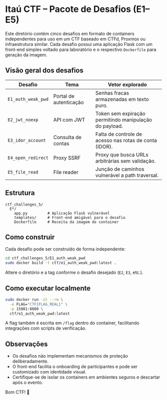 # Itaú CTF – Pacote de Desafios (E1–E5)

Este diretório contém cinco desafios em formato de containers independentes para uso em um CTF baseado em CTFd, Proxmox ou infraestrutura similar. Cada desafio possui uma aplicação Flask com um front-end simples voltado para laboratório e o respectivo `Dockerfile` para geração da imagem.

## Visão geral dos desafios

| Desafio | Tema | Vetor explorado |
|---------|------|-----------------|
| `E1_auth_weak_pwd` | Portal de autenticação | Senhas fracas armazenadas em texto puro. |
| `E2_jwt_noexp` | API com JWT | Token sem expiração permitindo manipulação do payload. |
| `E3_idor_account` | Consulta de contas | Falta de controle de acesso nas rotas de conta (IDOR). |
| `E4_open_redirect` | Proxy SSRF | Proxy que busca URLs arbitrárias sem validação. |
| `E5_file_read` | File reader | Junção de caminhos vulnerável a path traversal. |

## Estrutura

```
ctf_challenges_5/
  E*/
    app.py         # Aplicação Flask vulnerável
    templates/     # Front-end amigável para o desafio
    Dockerfile     # Receita da imagem do container
```

## Como construir

Cada desafio pode ser construído de forma independente:

```bash
cd ctf_challenges_5/E1_auth_weak_pwd
sudo docker build -t ctf/e1_auth_weak_pwd:latest .
```

Altere o diretório e a tag conforme o desafio desejado (`E2`, `E3`, etc.).

## Como executar localmente

```bash
sudo docker run -it --rm \
  -e FLAG="CTF{FLAG_REAL}" \
  -p 15001:8080 \
  ctf/e1_auth_weak_pwd:latest
```

A flag também é escrita em `/flag` dentro do container, facilitando integrações com scripts de verificação.

## Observações

- Os desafios não implementam mecanismos de proteção deliberadamente.
- O front-end facilita o onboarding de participantes e pode ser customizado com identidade visual.
- Certifique-se de isolar os containers em ambientes seguros e descartar após o evento.

Bom CTF! 🏦
